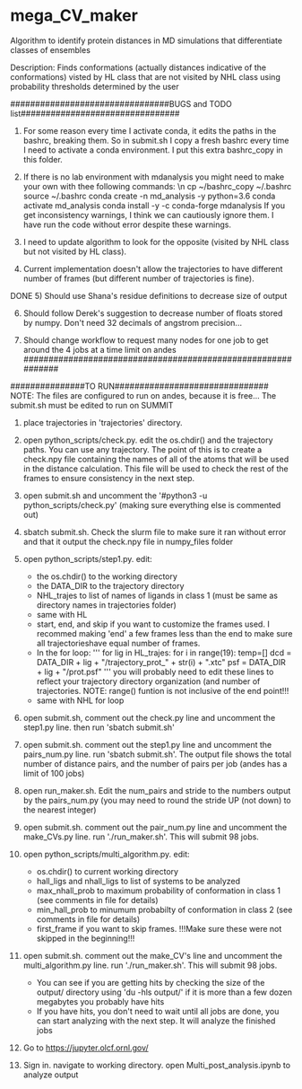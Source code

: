 # mega_CV_maker
Algorithm to identify protein distances in MD simulations that differentiate classes of ensembles


Description:
Finds conformations (actually distances indicative of the conformations) visted by HL class that are not visited by NHL class using probability thresholds determined by the user


################################BUGS and TODO list################################
1) For some reason every time I activate conda, it edits the paths in the bashrc, breaking them. So in submit.sh I copy a fresh bashrc every time I need to activate a conda environment. I put this extra bashrc_copy in this folder.

2) If there is no lab environment with mdanalysis you might need to make your own with thee following commands: \n
	cp ~/bashrc_copy ~/.bashrc
	source ~/.bashrc
	conda create -n md_analysis -y python=3.6
	conda activate md_analysis
	conda install -y -c conda-forge mdanalysis
If you get inconsistency warnings, I think we can cautiously ignore them. I have run the code without error despite these warnings.

3) I need to update algorithm to look for the opposite (visited by NHL class but not visited by HL class).

4) Current implementation doesn't allow the trajectories to have different number of frames (but different number of trajectories is fine).

DONE 5) Should use Shana's residue definitions to decrease size of output

6) Should follow Derek's suggestion to decrease number of floats stored by numpy. Don't need 32 decimals of angstrom precision...

7) Should change workflow to request many nodes for one job to get around the 4 jobs at a time limit on andes
#############################################################


###############TO RUN###############################
NOTE: The files are configured to run on andes, because it is free... The submit.sh must be edited to run on SUMMIT

1) place trajectories in 'trajectories' directory.

2) open python_scripts/check.py. edit the os.chdir() and the trajectory paths. You can use any trajectory. The point of this is to create a check.npy file containing the names of all of the atoms that will be used in the distance calculation. This file will be used to check the rest of the frames to ensure consistency in the next step.

3) open submit.sh and uncomment the '#python3 -u python_scripts/check.py' (making sure everything else is commented out)

4) sbatch submit.sh. Check the slurm file to make sure it ran without error and that it output the check.npy file in numpy_files folder

5) open python_scripts/step1.py. edit:
	- the os.chdir() to the working directory
	- the DATA_DIR to the trajectory directory
	- NHL_trajes to list of names of ligands in class 1 (must be same as directory names in trajectories folder)
	- same with HL
	- start, end, and skip if you want to customize the frames used. I recommed making 'end' a few frames less than the end to make sure all trajectorieshave equal number of frames.
	- In the for loop:
		'''
		for lig in HL_trajes:
		    for i in range(19):
		        temp=[]
		        dcd = DATA_DIR + lig + "/trajectory_prot_" + str(i) + ".xtc"
		        psf = DATA_DIR + lig + "/prot.psf"
		'''
		you will probably need to edit these lines to reflect your trajectory directory organization (and number of trajectories. NOTE: range() funtion is not inclusive of the end point!!!
	- same with NHL for loop

6) open submit.sh, comment out the check.py line and uncomment the step1.py line. then run 'sbatch submit.sh'

7) open submit.sh. comment out the step1.py line and uncomment the pairs_num.py line. run 'sbatch submit.sh'. The output file shows the total number of distance pairs, and the number of pairs per job (andes has a limit of 100 jobs)

8) open run_maker.sh. Edit the num_pairs and stride to the numbers output by the pairs_num.py (you may need to round the stride UP (not down) to the nearest integer)

9) open submit.sh. comment out the pair_num.py line and uncomment the make_CVs.py line. run './run_maker.sh'. This will submit 98 jobs.

10) open python_scripts/multi_algorithm.py. edit:
	- os.chdir() to current working directory
	- hall_ligs and nhall_ligs to list of systems to be analyzed 
	- max_nhall_prob to maximum probability of conformation in class 1 (see comments in file for details)
	- min_hall_prob to minumum probabilty of conformation in class 2 (see comments in file for details)
	- first_frame if you want to skip frames. !!!Make sure these were not skipped in the beginning!!!

11) open submit.sh. comment out the make_CV's line and uncomment the multi_algorithm.py line. run './run_maker.sh'. This will submit 98 jobs.
	- You can see if you are getting hits by checking the size of the output/ directory using 'du -hls output/' if it is more than a few dozen megabytes you probably have hits
	- If you have hits, you don't need to wait until all jobs are done, you can start analyzing with the next step. It will analyze the finished jobs

12) Go to https://jupyter.olcf.ornl.gov/

13) Sign in. navigate to working directory. open Multi_post_analysis.ipynb to analyze output 
